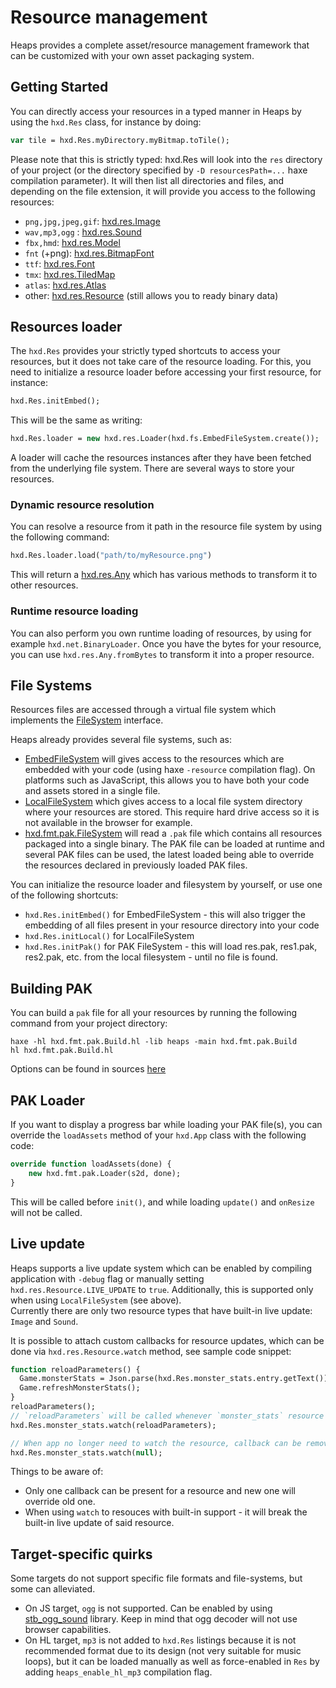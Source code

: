 # Resource management

Heaps provides a complete asset/resource management framework that can be customized with your own asset packaging system.

## Getting Started

You can directly access your resources in a typed manner in Heaps by using the `hxd.Res` class, for instance by doing:

```haxe
var tile = hxd.Res.myDirectory.myBitmap.toTile();
```

Please note that this is strictly typed: hxd.Res will look into the `res` directory of your project (or the directory specified by `-D resourcesPath=...` haxe compilation parameter). It will then list all directories and files, and depending on the file extension, it will provide you access to the following resources:

 * `png,jpg,jpeg,gif`: [hxd.res.Image](https://heaps.io/api/hxd/res/Image.html)
 * `wav,mp3,ogg` : [hxd.res.Sound](https://heaps.io/api/hxd/res/Sound.html)
 * `fbx,hmd`: [hxd.res.Model](https://heaps.io/api/hxd/res/Model.html)
 * `fnt` (+png): [hxd.res.BitmapFont](https://heaps.io/api/hxd/res/BitmapFont.html)
 * `ttf`: [hxd.res.Font](https://heaps.io/api/hxd/res/Font.html)
 * `tmx`: [hxd.res.TiledMap](https://heaps.io/api/hxd/res/TiledMap.html)
 * `atlas`: [hxd.res.Atlas](https://heaps.io/api/hxd/res/Atlas.html)
 * other: [hxd.res.Resource](https://heaps.io/api/hxd/res/Resource.html) (still allows you to ready binary data)


## Resources loader

The `hxd.Res` provides your strictly typed shortcuts to access your resources, but it does not take care of the resource loading. For this, you need to initialize a resource loader before accessing your first resource, for instance:

```haxe
hxd.Res.initEmbed();
```

This will be the same as writing:

```haxe
hxd.Res.loader = new hxd.res.Loader(hxd.fs.EmbedFileSystem.create());
```

A loader will cache the resources instances after they have been fetched from the underlying file system. There are several ways to store your resources.

### Dynamic resource resolution

You can resolve a resource from it path in the resource file system by using the following command:

```haxe
hxd.Res.loader.load("path/to/myResource.png")
```

This will return a [hxd.res.Any](https://heaps.io/api/hxd/res/Any.html) which has various methods to transform it to other resources.

### Runtime resource loading

You can also perform you own runtime loading of resources, by using for example `hxd.net.BinaryLoader`.
Once you have the bytes for your resource, you can use `hxd.res.Any.fromBytes` to transform it into a proper resource.

## File Systems

Resources files are accessed through a virtual file system which implements the [FileSystem](https://heaps.io/api/hxd/fs/FileSystem.html) interface. 

Heaps already provides several file systems, such as:

 * [EmbedFileSystem](https://heaps.io/api/hxd/fs/EmbedFileSystem.html) will gives access to the resources which are embedded with your code (using haxe `-resource` compilation flag). On platforms such as JavaScript, this allows you to have both your code and assets stored in a single file.
 * [LocalFileSystem](https://heaps.io/api/hxd/fs/LocalFileSystem.html) which gives access to a local file system directory where your resources are stored. This require hard drive access so it is not available in the browser for example.
 * [hxd.fmt.pak.FileSystem](https://heaps.io/api/hxd/fmt/pak/FileSystem.html) will read a `.pak` file which contains all resources packaged into a single binary. The PAK file can be loaded at runtime and several PAK files can be used, the latest loaded being able to override the resources declared in previously loaded PAK files.  

You can initialize the resource loader and filesystem by yourself, or use one of the following shortcuts:

 * `hxd.Res.initEmbed()` for EmbedFileSystem - this will also trigger the embedding of all files present in your resource directory into your code
 * `hxd.Res.initLocal()` for LocalFileSystem
 * `hxd.Res.initPak()` for PAK FileSystem - this will load res.pak, res1.pak, res2.pak, etc. from the local filesystem - until no file is found.

## Building PAK

You can build a `pak` file for all your resources by running the following command from your project directory:

```
haxe -hl hxd.fmt.pak.Build.hl -lib heaps -main hxd.fmt.pak.Build
hl hxd.fmt.pak.Build.hl
```

Options can be found in sources [here](https://github.com/HeapsIO/heaps/blob/master/hxd/fmt/pak/Build.hx#L182)

## PAK Loader

If you want to display a progress bar while loading your PAK file(s), you can override the `loadAssets` method of your `hxd.App` class with the following code:

```haxe
override function loadAssets(done) {
    new hxd.fmt.pak.Loader(s2d, done);
}
```

This will be called before `init()`, and while loading `update()` and `onResize` will not be called.

## Live update

Heaps supports a live update system which can be enabled by compiling application with `-debug` flag or manually setting `hxd.res.Resource.LIVE_UPDATE` to `true`. Additionally, this is supported only when using `LocalFileSystem` (see above).  
Currently there are only two resource types that have built-in live update: `Image` and `Sound`.

It is possible to attach custom callbacks for resource updates, which can be done via `hxd.res.Resource.watch` method, see sample code snippet:
```haxe
function reloadParameters() {
  Game.monsterStats = Json.parse(hxd.Res.monster_stats.entry.getText());
  Game.refreshMonsterStats();
}
reloadParameters();
// `reloadParameters` will be called whenever `monster_stats` resource changes.
hxd.Res.monster_stats.watch(reloadParameters);

// When app no longer need to watch the resource, callback can be removed by passing `null` callback.
hxd.Res.monster_stats.watch(null);
```
Things to be aware of:
* Only one callback can be present for a resource and new one will override old one.
* When using `watch` to resouces with built-in support - it will break the built-in live update of said resource.

## Target-specific quirks

Some targets do not support specific file formats and file-systems, but some can alleviated.

* On JS target, `ogg` is not supported. Can be enabled by using [stb_ogg_sound](https://lib.haxe.org/p/stb_ogg_sound/) library. Keep in mind that ogg decoder will not use browser capabilities.
* On HL target, `mp3` is not added to `hxd.Res` listings because it is not recommended format due to its design (not very suitable for music loops), but it can be loaded manually as well as force-enabled in `Res` by adding `heaps_enable_hl_mp3` compilation flag.
